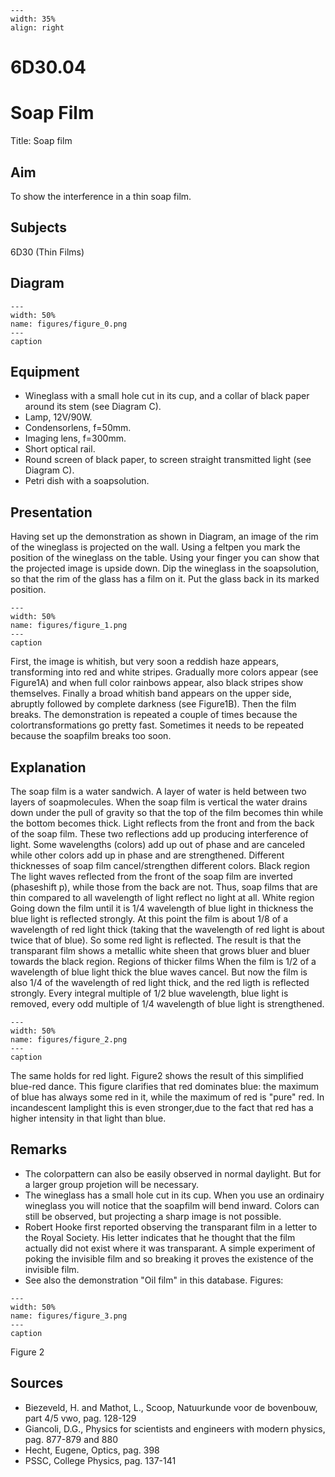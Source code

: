 
```{figure} /figures/busy.png
---
width: 35%
align: right
```
# 6D30.04 
  # Soap Film 
  Title: Soap film    
  
## Aim   
 To show the interference in a thin soap film.    
  
## Subjects   
 6D30 (Thin Films)   
  
## Diagram   
   
```{figure} figures/figure_0.png  
---  
width: 50%  
name: figures/figure_0.png  
---  
caption  
``` 
      
  
## Equipment   
 
 *  Wineglass with a small hole cut in its cup, and a collar of black paper around its stem (see Diagram C). 
 *  Lamp, 12V/90W. 
 *  Condensorlens, f=50mm. 
 *  Imaging lens, f=300mm. 
 *  Short optical rail. 
 *  Round screen of black paper, to screen straight transmitted light (see Diagram C). 
 *  Petri dish with a soapsolution.
     
  
## Presentation   
 Having set up the demonstration as shown in Diagram, an image of the rim of the wineglass is projected on the wall. Using a feltpen you mark the position of the wineglass on the table. Using your finger you can show that the projected image is upside down. Dip the wineglass in the soapsolution, so that the rim of the glass has a film on it. Put the glass back in its marked position.   
```{figure} figures/figure_1.png  
---  
width: 50%  
name: figures/figure_1.png  
---  
caption  
``` 
 First, the image is whitish, but very soon a reddish haze appears, transforming into red and white stripes. Gradually more colors appear (see Figure1A) and when full color rainbows appear, also black stripes show themselves. Finally a broad whitish band appears on the upper side, abruptly followed by complete darkness (see Figure1B). Then the film breaks. The demonstration is repeated a couple of times because the colortransformations go pretty fast. Sometimes it needs to be repeated because the soapfilm breaks too soon.    
  
## Explanation   
 The soap film is a water sandwich. A layer of water is held between two layers of soapmolecules. When the soap film is vertical the water drains down under the pull of gravity so that the top of the film becomes thin while the bottom becomes thick. Light reflects from the front and from the back of the soap film. These two reflections add up producing interference of light. Some wavelengths (colors) add up out of phase and are canceled while other colors add up in phase and are strengthened. Different thicknesses of soap film cancel/strengthen different colors. Black region The light waves reflected from the front of the soap film are inverted (phaseshift p), while  those from the back are not. Thus, soap films that are thin compared to all wavelength of light reflect no light at all. White region Going down the film until it is 1/4 wavelength of blue light in thickness the blue light is reflected strongly. At this point the film is about 1/8 of a wavelength of red light thick (taking that the wavelength of red light is about twice that of blue). So some red light is reflected. The result is that the transparant film shows a metallic white sheen that grows bluer and bluer towards the black region. Regions of thicker films When the film is 1/2 of a wavelength of blue light thick the blue waves cancel. But now the film is also 1/4 of the wavelength of red light thick, and the red ligth is reflected strongly. Every integral multiple of 1/2 blue wavelength, blue light is removed, every odd multiple of 1/4 wavelength of blue light is strengthened.    
```{figure} figures/figure_2.png  
---  
width: 50%  
name: figures/figure_2.png  
---  
caption  
``` 
 The same holds for red light. Figure2 shows the result of this simplified blue-red dance. This figure clarifies that red dominates blue: the maximum of blue has always some red in it, while the maximum of red is "pure" red. In incandescent lamplight this is even stronger,due to the fact that red has a higher intensity in that light than blue.       
  
## Remarks   
 
 *  The colorpattern can also be easily observed in normal daylight. But for a larger group projetion will be necessary. 
 *  The wineglass has a small hole cut in its cup. When you use an ordinairy wineglass you will notice that the soapfilm will bend inward. Colors can still be observed, but projecting a sharp image is not possible. 
 *  Robert Hooke first reported observing the transparant film in a letter to the Royal Society. His letter indicates that he thought that the film actually did not exist where it was transparant. A simple experiment of poking the invisible film and so breaking it proves the existence of the invisible film. 
 *  See also the demonstration "Oil film" in this database.  Figures:    
```{figure} figures/figure_3.png  
---  
width: 50%  
name: figures/figure_3.png  
---  
caption  
``` 
 Figure 2
     
  
## Sources   
 
 *  Biezeveld, H. and Mathot, L., Scoop, Natuurkunde voor de bovenbouw, part 4/5 vwo, pag. 128-129 
 *  Giancoli, D.G., Physics for scientists and engineers with modern physics, pag. 877-879 and 880 
 *  Hecht, Eugene, Optics, pag. 398 
 *  PSSC, College Physics, pag. 137-141
  